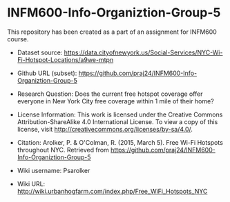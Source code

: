 # INFM600-Info-Organiztion-Group-5
This repository has been created as a part of an assignment for INFM600 course. 

* Dataset source: https://data.cityofnewyork.us/Social-Services/NYC-Wi-Fi-Hotspot-Locations/a9we-mtpn

* Github URL (subset): https://github.com/praj24/INFM600-Info-Organiztion-Group-5

* Research Question: Does the current free hotspot coverage offer everyone in New York City free coverage within 1                    mile of their home?

* License Information: This work is licensed under the Creative Commons Attribution-ShareAlike 4.0 International License. To view a copy of this license, visit http://creativecommons.org/licenses/by-sa/4.0/.

* Citation: Arolker, P. & O'Colman, R. (2015, March 5). Free Wi-Fi Hotspots throughout NYC.  Retrieved from https://github.com/praj24/INFM600-Info-Organiztion-Group-5

* Wiki username: Psarolker

* Wiki URL: http://wiki.urbanhogfarm.com/index.php/Free_WiFi_Hotspots_NYC

